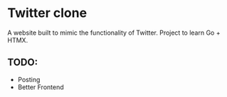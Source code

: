 # Twitter clone

A website built to mimic the functionality of Twitter. Project to learn Go + HTMX.

## TODO:
- Posting
- Better Frontend
